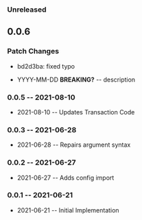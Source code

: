 ### Unreleased

## 0.0.6

### Patch Changes

- bd2d3ba: fixed typo

- YYYY-MM-DD **BREAKING?** -- description

### 0.0.5 -- 2021-08-10

- 2021-08-10 -- Updates Transaction Code

### 0.0.3 -- 2021-06-28

- 2021-06-28 -- Repairs argument syntax

### 0.0.2 -- 2021-06-27

- 2021-06-27 -- Adds config import

### 0.0.1 -- 2021-06-21

- 2021-06-21 -- Initial Implementation
